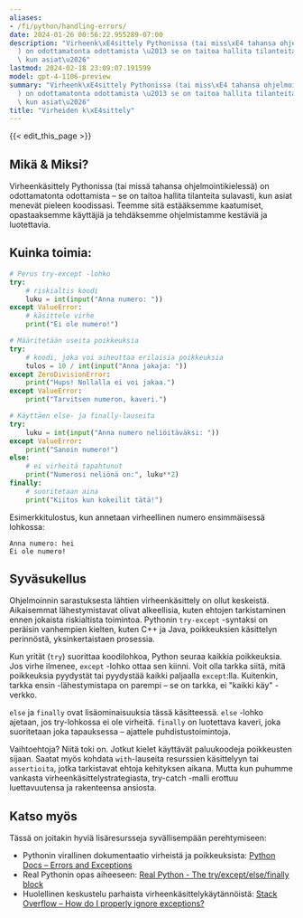 ```yaml
---
aliases:
- /fi/python/handling-errors/
date: 2024-01-26 00:56:22.955289-07:00
description: "Virheenk\xE4sittely Pythonissa (tai miss\xE4 tahansa ohjelmointikieless\xE4\
  ) on odottamatonta odottamista \u2013 se on taitoa hallita tilanteita sulavasti,\
  \ kun asiat\u2026"
lastmod: 2024-02-18 23:09:07.191599
model: gpt-4-1106-preview
summary: "Virheenk\xE4sittely Pythonissa (tai miss\xE4 tahansa ohjelmointikieless\xE4\
  ) on odottamatonta odottamista \u2013 se on taitoa hallita tilanteita sulavasti,\
  \ kun asiat\u2026"
title: "Virheiden k\xE4sittely"
---
```


{{< edit_this_page >}}

## Mikä & Miksi?

Virheenkäsittely Pythonissa (tai missä tahansa ohjelmointikielessä) on odottamatonta odottamista – se on taitoa hallita tilanteita sulavasti, kun asiat menevät pieleen koodissasi. Teemme sitä estääksemme kaatumiset, opastaaksemme käyttäjiä ja tehdäksemme ohjelmistamme kestäviä ja luotettavia.

## Kuinka toimia:

``` Python
# Perus try-except -lohko
try:
    # riskialtis koodi
    luku = int(input("Anna numero: "))
except ValueError:
    # käsittele virhe
    print("Ei ole numero!")

# Määritetään useita poikkeuksia
try:
    # koodi, joka voi aiheuttaa erilaisia poikkeuksia
    tulos = 10 / int(input("Anna jakaja: "))
except ZeroDivisionError:
    print("Hups! Nollalla ei voi jakaa.")
except ValueError:
    print("Tarvitsen numeron, kaveri.")

# Käyttäen else- ja finally-lauseita
try:
    luku = int(input("Anna numero neliöitäväksi: "))
except ValueError:
    print("Sanoin numero!")
else:
    # ei virheitä tapahtunut
    print("Numerosi neliönä on:", luku**2)
finally:
    # suoritetaan aina
    print("Kiitos kun kokeilit tätä!")
```

Esimerkkitulostus, kun annetaan virheellinen numero ensimmäisessä lohkossa:
```
Anna numero: hei
Ei ole numero!
```

## Syväsukellus

Ohjelmoinnin sarastuksesta lähtien virheenkäsittely on ollut keskeistä. Aikaisemmat lähestymistavat olivat alkeellisia, kuten ehtojen tarkistaminen ennen jokaista riskialtista toimintoa. Pythonin `try-except` -syntaksi on peräisin vanhempien kielten, kuten C++ ja Java, poikkeuksien käsittelyn perinnöstä, yksinkertaistaen prosessia.

Kun yrität (`try`) suorittaa koodilohkoa, Python seuraa kaikkia poikkeuksia. Jos virhe ilmenee, `except` -lohko ottaa sen kiinni. Voit olla tarkka siitä, mitä poikkeuksia pyydystät tai pyydystää kaikki paljaalla `except`:lla. Kuitenkin, tarkka ensin -lähestymistapa on parempi – se on tarkka, ei "kaikki käy" -verkko.

`else` ja `finally` ovat lisäominaisuuksia tässä käsitteessä. `else` -lohko ajetaan, jos try-lohkossa ei ole virheitä. `finally` on luotettava kaveri, joka suoritetaan joka tapauksessa – ajattele puhdistustoimintoja.

Vaihtoehtoja? Niitä toki on. Jotkut kielet käyttävät paluukoodeja poikkeusten sijaan. Saatat myös kohdata `with`-lauseita resurssien käsittelyyn tai `assertioita`, jotka tarkistavat ehtoja kehityksen aikana. Mutta kun puhumme vankasta virheenkäsittelystrategiasta, try-catch -malli erottuu luettavuutensa ja rakenteensa ansiosta.

## Katso myös

Tässä on joitakin hyviä lisäresursseja syvällisempään perehtymiseen:

- Pythonin virallinen dokumentaatio virheistä ja poikkeuksista: [Python Docs – Errors and Exceptions](https://docs.python.org/3/tutorial/errors.html)
- Real Pythonin opas aiheeseen: [Real Python - The try/except/else/finally block](https://realpython.com/python-exceptions/)
- Huolellinen keskustelu parhaista virheenkäsittelykäytännöistä: [Stack Overflow – How do I properly ignore exceptions?](https://stackoverflow.com/questions/4990718/about-catching-any-exception)
